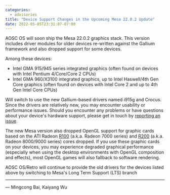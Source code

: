 ```yaml
---
categories:
  - advisories
title: "Device Support Changes in the Upcoming Mesa 22.0.2 Update"
date: 2022-05-05T23:31:07-07:00
---
```


AOSC OS will soon ship the Mesa 22.0.2 graphics stack. This version includes
driver modules for older devices re-written against the Gallium framework and
also dropped support for some devices.

Among these devices:

- Intel GMA 915/945 series integrated graphics (often found on devices with
Intel Pentium 4/Core/Core 2 CPUs)
- Intel GMA 960/X3100 integrated graphics, up to Intel Haswell/4th Gen Core
graphics (often found on devices with Intel Core 2 and up to 4th Gen Intel Core
CPUs)

Will switch to use the new Gallium-based drivers named i915g and Crocus. Since
the drivers are relatively new, you may encounter usability or performance
issues.  Should you encounter any problems or have questions about your device's
hardware support, please get in touch by
[reporting an issue](https://github.com/AOSC-Dev/aosc-os-abbs/issues/new?assignees=&labels=&template=bug-report.yml).

The new Mesa version also dropped OpenGL support for graphic cards based on the
ATI Radeon [R100](https://en.wikipedia.org/wiki/Radeon_R100_series) (a.k.a.
Radeon 7000 series) and [R200](https://en.wikipedia.org/wiki/Radeon_R200_series)
(a.k.a. Radeon 8000/9000 series) cores dropped. If you use these graphic cards
on your devices, you may experience degraded graphical performance (especially
when using the desktop environments with OpenGL composition and effects), most
OpenGL games will also fallback to software rendering.

AOSC OS/Retro will continue to provide the old drivers for the devices listed
above by switching to Mesa's Long Term Support (LTS) branch

---

— Mingcong Bai, Kaiyang Wu
